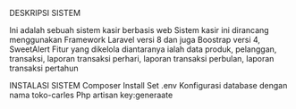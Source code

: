 DESKRIPSI SISTEM

Ini adalah sebuah sistem kasir berbasis web
Sistem kasir ini dirancang menggunakan Framework Laravel versi 8 dan juga Boostrap versi 4, SweetAlert
Fitur yang dikelola diantaranya ialah data produk, pelanggan, transaksi, laporan transaksi perhari, laporan transaksi perbulan, laporan transaksi pertahun


INSTALASI SISTEM
Composer Install
Set .env
Konfigurasi database dengan nama toko-carles
Php artisan key:generaate
